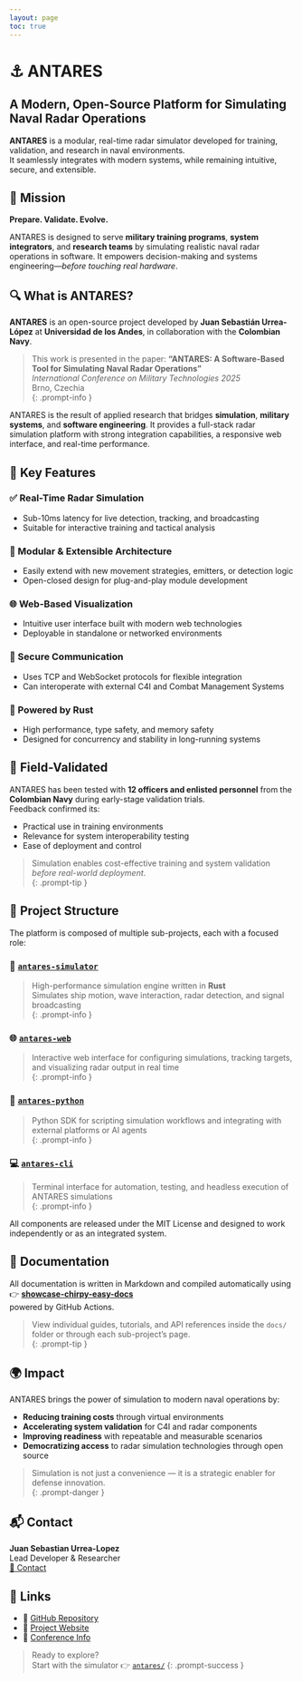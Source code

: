 ```yaml
---
layout: page
toc: true
---
```


# ⚓ ANTARES
## A Modern, Open-Source Platform for Simulating Naval Radar Operations

**ANTARES** is a modular, real-time radar simulator developed for training, validation, and research in naval environments.  
It seamlessly integrates with modern systems, while remaining intuitive, secure, and extensible.  

## 🎯 Mission

**Prepare. Validate. Evolve.**

ANTARES is designed to serve **military training programs**, **system integrators**, and **research teams** by simulating realistic naval radar operations in software. It empowers decision-making and systems engineering—*before touching real hardware*.

## 🔍 What is ANTARES?

**ANTARES** is an open-source project developed by **Juan Sebastián Urrea-López** at **Universidad de los Andes**, in collaboration with the **Colombian Navy**.

> This work is presented in the paper: **“ANTARES: A Software-Based Tool for Simulating Naval Radar Operations”**  
_International Conference on Military Technologies 2025_  
Brno, Czechia  
{: .prompt-info }

ANTARES is the result of applied research that bridges **simulation**, **military systems**, and **software engineering**. It provides a full-stack radar simulation platform with strong integration capabilities, a responsive web interface, and real-time performance.

## 🚀 Key Features

### ✅ Real-Time Radar Simulation
- Sub-10ms latency for live detection, tracking, and broadcasting
- Suitable for interactive training and tactical analysis

### 🧩 Modular & Extensible Architecture
- Easily extend with new movement strategies, emitters, or detection logic
- Open-closed design for plug-and-play module development

### 🌐 Web-Based Visualization
- Intuitive user interface built with modern web technologies
- Deployable in standalone or networked environments

### 🔐 Secure Communication
- Uses TCP and WebSocket protocols for flexible integration
- Can interoperate with external C4I and Combat Management Systems

### 🦀 Powered by Rust
- High performance, type safety, and memory safety
- Designed for concurrency and stability in long-running systems

## 🧪 Field-Validated

ANTARES has been tested with **12 officers and enlisted personnel** from the **Colombian Navy** during early-stage validation trials.  
Feedback confirmed its:

- Practical use in training environments  
- Relevance for system interoperability testing  
- Ease of deployment and control

> Simulation enables cost-effective training and system validation *before real-world deployment*.  
{: .prompt-tip }

## 📁 Project Structure

The platform is composed of multiple sub-projects, each with a focused role:

### 🧠 [`antares-simulator`](antares-simulator/)
> High-performance simulation engine written in **Rust**  
> Simulates ship motion, wave interaction, radar detection, and signal broadcasting  
{: .prompt-info }

### 🌐 [`antares-web`](antares-web/)
> Interactive web interface for configuring simulations, tracking targets, and visualizing radar output in real time  
{: .prompt-info }

### 🧪 [`antares-python`](antares-python/)
> Python SDK for scripting simulation workflows and integrating with external platforms or AI agents  
{: .prompt-info }

### 💻 [`antares-cli`](antares-cli/)
> Terminal interface for automation, testing, and headless execution of ANTARES simulations  
{: .prompt-info }

All components are released under the MIT License and designed to work independently or as an integrated system.

## 📄 Documentation

All documentation is written in Markdown and compiled automatically using  
👉 [**showcase-chirpy-easy-docs**](https://github.com/jsurrea/showcase-chirpy-easy-docs)  
powered by GitHub Actions.

> View individual guides, tutorials, and API references inside the `docs/` folder or through each sub-project’s page.  
{: .prompt-tip }

## 🌍 Impact

ANTARES brings the power of simulation to modern naval operations by:

- **Reducing training costs** through virtual environments
- **Accelerating system validation** for C4I and radar components
- **Improving readiness** with repeatable and measurable scenarios
- **Democratizing access** to radar simulation technologies through open source

> Simulation is not just a convenience — it is a strategic enabler for defense innovation.  
{: .prompt-danger }

## 📬 Contact

**Juan Sebastian Urrea-Lopez**  
Lead Developer & Researcher  
[📧 Contact](mailto:js.urrea@uniandes.edu.co)

## 🔗 Links

- 🔗 [GitHub Repository](https://github.com/thesoftwaredesignlab/ANTARES)
- 🔗 [Project Website](https://thesoftwaredesignlab.github.io/ANTARES)
- 🔗 [Conference Info](https://icmt2025.cz)

> Ready to explore?  
Start with the simulator 👉 [`antares/`](./antares/)
{: .prompt-success }
